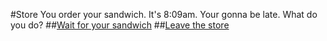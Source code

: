 #Store
You order your sandwich. It's 8:09am. Your gonna be late. What do you do?
##[Wait for your sandwich](store.md)
##[Leave the store](leave.md)